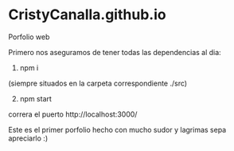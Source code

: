 # CristyCanalla.github.io
Porfolio web

Primero nos aseguramos de tener todas las dependencias al dia:

1) npm i

(siempre situados en la carpeta correspondiente ./src)

2) npm start

correra el puerto http://localhost:3000/

Este es el primer porfolio hecho con mucho sudor y lagrimas sepa apreciarlo :)
